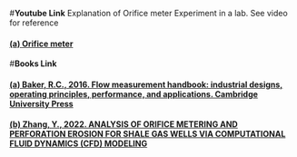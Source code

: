 #<b>Youtube Link</b>
Explanation of Orifice meter Experiment in a lab. See video for reference
#### <a href="https://youtu.be/L3226qMaSkM?si=B-u0dCbZcTln7PuD">  (a) Orifice meter</a><br>

#<b>Books Link</b></br>
#### <a href="https://assets.cambridge.org/97811070/45866/frontmatter/9781107045866_frontmatter.pdf"> (a) Baker, R.C., 2016. Flow measurement handbook: industrial designs, operating principles, performance, and applications. Cambridge University Press</a>
#### <a href="https://www.cambridge.org/core/books/abs/flow-measurement-handbook/orifice-plate-meters/4248AF70E3BB6B298A838EAFAE87A6E9">(b) Zhang, Y., 2022. ANALYSIS OF ORIFICE METERING AND PERFORATION EROSION FOR SHALE GAS WELLS VIA COMPUTATIONAL FLUID DYNAMICS (CFD) MODELING</a>

